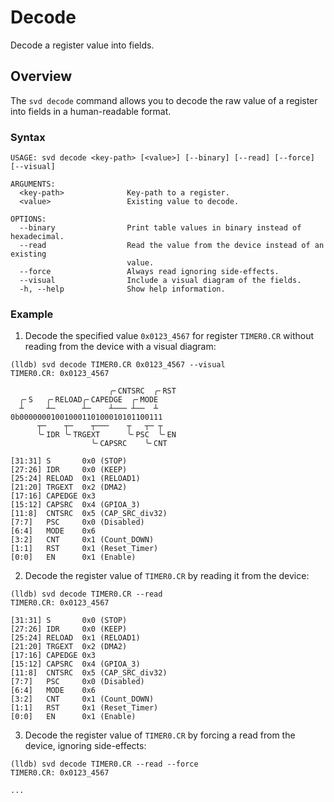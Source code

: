 # Decode

Decode a register value into fields.

## Overview

The `svd decode` command allows you to decode the raw value of a register into fields in a human-readable format.

### Syntax

```
USAGE: svd decode <key-path> [<value>] [--binary] [--read] [--force] [--visual]

ARGUMENTS:
  <key-path>              Key-path to a register.
  <value>                 Existing value to decode.

OPTIONS:
  --binary                Print table values in binary instead of hexadecimal.
  --read                  Read the value from the device instead of an existing
                          value.
  --force                 Always read ignoring side-effects.
  --visual                Include a visual diagram of the fields.
  -h, --help              Show help information.
```

### Example

1. Decode the specified value `0x0123_4567` for register `TIMER0.CR` without reading from the device with a visual diagram:

  ```console
  (lldb) svd decode TIMER0.CR 0x0123_4567 --visual
  TIMER0.CR: 0x0123_4567

                        ╭╴CNTSRC  ╭╴RST
    ╭╴S   ╭╴RELOAD╭╴CAPEDGE  ╭╴MODE
    ┴     ┴─      ┴─    ┴─── ┴──  ┴
  0b00000001001000110100010101100111
        ┬─    ┬─    ┬───    ┬   ┬─ ┬
        ╰╴IDR ╰╴TRGEXT      ╰╴PSC  ╰╴EN
                    ╰╴CAPSRC    ╰╴CNT

  [31:31] S       0x0 (STOP)
  [27:26] IDR     0x0 (KEEP)
  [25:24] RELOAD  0x1 (RELOAD1)
  [21:20] TRGEXT  0x2 (DMA2)
  [17:16] CAPEDGE 0x3
  [15:12] CAPSRC  0x4 (GPIOA_3)
  [11:8]  CNTSRC  0x5 (CAP_SRC_div32)
  [7:7]   PSC     0x0 (Disabled)
  [6:4]   MODE    0x6
  [3:2]   CNT     0x1 (Count_DOWN)
  [1:1]   RST     0x1 (Reset_Timer)
  [0:0]   EN      0x1 (Enable)
  ```

2. Decode the register value of `TIMER0.CR` by reading it from the device:

  ```console
  (lldb) svd decode TIMER0.CR --read
  TIMER0.CR: 0x0123_4567

  [31:31] S       0x0 (STOP)
  [27:26] IDR     0x0 (KEEP)
  [25:24] RELOAD  0x1 (RELOAD1)
  [21:20] TRGEXT  0x2 (DMA2)
  [17:16] CAPEDGE 0x3
  [15:12] CAPSRC  0x4 (GPIOA_3)
  [11:8]  CNTSRC  0x5 (CAP_SRC_div32)
  [7:7]   PSC     0x0 (Disabled)
  [6:4]   MODE    0x6
  [3:2]   CNT     0x1 (Count_DOWN)
  [1:1]   RST     0x1 (Reset_Timer)
  [0:0]   EN      0x1 (Enable)
  ```

3. Decode the register value of `TIMER0.CR` by forcing a read from the device, ignoring side-effects:

  ```console
  (lldb) svd decode TIMER0.CR --read --force
  TIMER0.CR: 0x0123_4567

  ...
  ```
